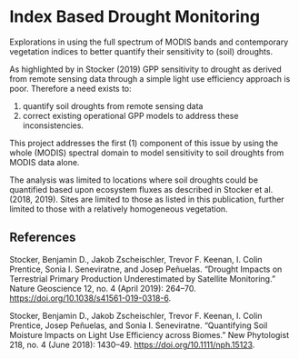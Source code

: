 # Index Based Drought Monitoring

Explorations in using the full spectrum of MODIS bands and contemporary vegetation indices to better quantify their sensitivity to (soil) droughts.

As highlighted by in Stocker (2019) GPP sensitivity to drought as derived from remote sensing data through a simple light use efficiency approach is poor. Therefore a need exists to:

1. quantify soil droughts from remote sensing data 
2. correct existing operational GPP models to address these inconsistencies.

This project addresses the first (1) component of this issue by using the whole (MODIS) spectral domain to model sensitivity to soil droughts from MODIS data alone.

The analysis was limited to locations where soil droughts could be quantified based upon ecosystem fluxes as described in Stocker et al. (2018, 2019). Sites are limited to those as listed in this publication, further limited to those with a relatively homogeneous vegetation.

## References

Stocker, Benjamin D., Jakob Zscheischler, Trevor F. Keenan, I. Colin Prentice, Sonia I. Seneviratne, and Josep Peñuelas. “Drought Impacts on Terrestrial Primary Production Underestimated by Satellite Monitoring.” Nature Geoscience 12, no. 4 (April 2019): 264–70. https://doi.org/10.1038/s41561-019-0318-6.

Stocker, Benjamin D., Jakob Zscheischler, Trevor F. Keenan, I. Colin Prentice, Josep Peñuelas, and Sonia I. Seneviratne. “Quantifying Soil Moisture Impacts on Light Use Efficiency across Biomes.” New Phytologist 218, no. 4 (June 2018): 1430–49. https://doi.org/10.1111/nph.15123.

